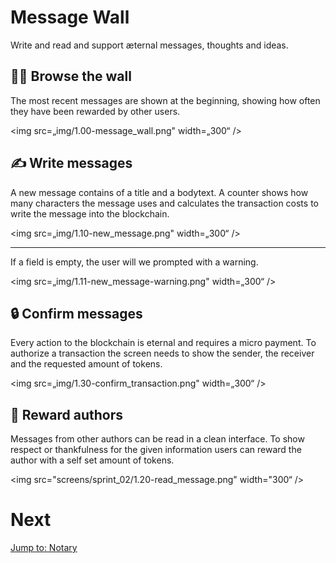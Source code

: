 # Message Wall
Write and read and support æternal messages, thoughts and ideas.


## 👩‍💻  Browse the wall
The most recent messages are shown at the beginning, showing how often they have been rewarded by other users.  

<img src=„img/1.00-message_wall.png" width=„300“ />


## ✍️  Write messages
A new message contains of a title and a bodytext. A counter shows how many characters the message uses and calculates the transaction costs to write the message into the blockchain.

<img src=„img/1.10-new_message.png" width=„300“ />

---

If a field is empty, the user will we prompted with a warning.

<img src=„img/1.11-new_message-warning.png" width=„300“ />


## 🔒  Confirm messages
Every action to the blockchain is eternal and requires a micro payment. To authorize a transaction the screen needs to show the sender, the receiver and the requested amount of tokens. 

<img src=„img/1.30-confirm_transaction.png" width=„300“ />


## 👏  Reward authors
Messages from other authors can be read in a clean interface. To show respect or thankfulness for the given information users can reward the author with a self set amount of tokens.

<img src="screens/sprint_02/1.20-read_message.png" width="300“ />



# Next
[Jump to: Notary](notary.md)